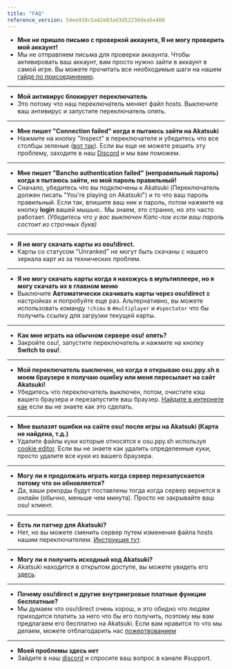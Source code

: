 ```yaml
---
title: "FAQ"
reference_version: 54ee910c5a42e83ad3d52236dea5e480
---
```


- **Мне не пришло письмо с проверкой аккаунта, Я не могу проверить мой аккаунт!**
- Мы не отправляем письма для проверки аккаунта. Чтобы активировать ваш аккаунт, вам просто нужно зайти в аккаунт в самой игре. Вы можете прочитать все необходимые шаги на нашем [гайде по присоединению](/doc/connection_guide).

-----------------------

- **Мой антивирус блокирует переключатель**
- Это потому что наш переключатель меняет файл hosts. Выключите ваш антивирус и запустите переключатель опять.

-----------------------

- **Мне пишет "Connection failed" когда я пытаюсь зайти на Akatsuki**  
- Нажмите на кнопку "Inspect" в переключателе и убедитесь что все столбцы зеленые ([вот так](https://i.ibb.co/68TL6zT/Settings-Form.png)). Если вы еще не можете решить эту проблему, заходите в наш [Discord](https://discord.gg/akatsuki) и мы вам поможем.

-----------------------

- **Мне пишет "Bancho authentication failed" (неправильный пароль) когда я пытаюсь зайти, но мой пароль правильный!**  
- Сначало, убедитесь что вы подключены к Akatsuki (Переключатель должен писать "You're playing on Akatsuki") и то что ваш пароль правильный. Если так, впишите ваш ник и пароль, потом нажмите на кнопку **login** вашей мышью.. Мы знаем, это странно, но это часто работает. *(Убедитесь что у вас выключен Капс-лок если ваш пароль состоит из строчных букв)*

-----------------------

- **Я не могу скачать карты из osu!direct.**
- Карты со статусом "Unranked" не могут быть скачаны с нашего зеркала карт из за технических проблем.

-----------------------

- **Я не могу скачать карты когда я нахожусь в мультиплеере, но я могу скачать их в главном меню**
- Выключите **Автоматически скачивать карты через osu!direct** в настройках и попробуйте еще раз. Альтернативно, вы можете использовать команду `!chimu` в `#multiplayer` и `#spectator` что бы получить ссылку для загрузки текущей карты.

-----------------------

- **Как мне играть на обычном сервере osu! опять?**
- Закройте osu!, запустите переключатель и нажмите на кнопку **Switch to osu!**.

-----------------------

- **Мой переключатель выключен, но когда я открываю osu.ppy.sh в моем браузере я получаю ошибку или меня пересылает на сайт Akatsuki!**
- Убедитесь что переключатель выключен, потом, очистите кэш вашего браузера и перезапустите ваш браузер. [Найдите в интернете как](http://lmgtfy.com/?q=How+to+empty+browser+cache) если вы не знаете как это сделать.

-----------------------

- **Мне вылазят ошибки на сайте osu! после игры на Akatsuki (Карта не найдена, т.д.)**
- Удалите файлы куки которые относятся к osu.ppy.sh используя [cookie editor](https://chrome.google.com/webstore/detail/editthiscookie/fngmhnnpilhplaeedifhccceomclgfbg). Если вы не знаете как удалить определенные куки, просто удалите все куки из вашего браузера.

-----------------------

- **Могу ли я продолжать играть когда сервер перезапускается потому что он обновляется?**
- Да, ваши рекорды будут поставлены тогда когда сервер вернется в онлайн (обычно, меньше чем минута). Просто не закрывайте ваш osu! клиент.

-----------------------

- **Есть ли патчер для Akatsuki?**
- Нет, но вы можете сменить сервер путем изменения файла hosts нашим переключателем. [Инструкция тут](https://akatsuki.gg/doc/1).

-----------------------

- **Могу ли я получить исходный код Akatsuki?**
-  Akatsuki находится в открытом доступе, вы можете увидеть его [здесь](https://github.com/osuAkatsuki/).

-----------------------

- **Почему osu!direct и другие внутриигровые платные функции бесплатные?**
- Мы думаем что osu!direct очень хорош, и это обидно что людям приходится платить за него что бы его получить, поэтому мы вам предлагаем его бесплатно на Akatsuki. Если вам нравится то что мы делаем, можете отблагодарить нас [пожертвованием](/donate)

-----------------------

- **Моей проблемы здесь нет**
- Зайдите в наш [discord](https://discord.gg/akatsuki) и спросите ваш вопрос в канале #support.
